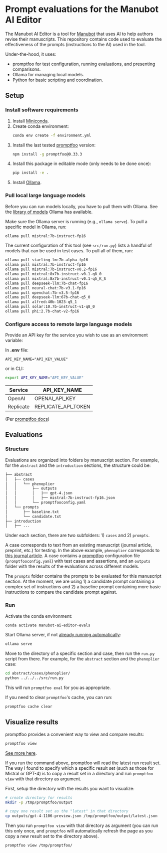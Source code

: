 # Prompt evaluations for the Manubot AI Editor

The Manubot AI Editor is a tool for [Manubot](https://manubot.org) that uses AI to help authors revise their manuscripts.
This repository contains code used to evaluate the effectiveness of the prompts (instructions to the AI) used in the tool.

Under-the-hood, it uses:

- promptfoo for test configuration, running evaluations, and presenting comparisons.
- Ollama for managing local models.
- Python for basic scripting and coordination.

## Setup

### Install software requirements

1. Install [Miniconda](https://docs.conda.io/en/latest/miniconda.html).
1. Create conda environment:
   ```bash
   conda env create -f environment.yml
   ```
1. Install the last tested [promptfoo](https://promptfoo.dev/) version:
   ```bash
   npm install -g promptfoo@0.33.3
   ```
1. Install this package in editable mode (only needs to be done once):
   ```bash
   pip install -e .
   ```
1. Install [Ollama](https://ollama.ai/).

### Pull local large language models

Before you can run models locally, you have to pull them with Ollama.
See the [library of models](https://ollama.ai/library) Ollama has available.

Make sure the Ollama server is running (e.g., `ollama serve`).
To pull a specific model in Ollama, run:

```bash
ollama pull mistral:7b-instruct-fp16
```

The current configuration of this tool (see `src/run.py`) lists a handful of models that can be used in test cases.
To pull all of them, run:

```bash
ollama pull starling-lm:7b-alpha-fp16
ollama pull mistral:7b-instruct-fp16
ollama pull mistral:7b-instruct-v0.2-fp16
ollama pull mixtral:8x7b-instruct-v0.1-q8_0
ollama pull mixtral:8x7b-instruct-v0.1-q5_K_S
ollama pull deepseek-llm:7b-chat-fp16
ollama pull neural-chat:7b-v3.1-fp16
ollama pull openchat:7b-v3.5-fp16
ollama pull deepseek-llm:67b-chat-q5_0
ollama pull alfred:40b-1023-q5_1
ollama pull solar:10.7b-instruct-v1-q8_0
ollama pull phi:2.7b-chat-v2-fp16
```

### Configure access to remote large language models

Provide an API key for the service you wish to use as an environment variable:

In **.env** file:

```
API_KEY_NAME="API_KEY_VALUE"
```

or in CLI:

```bash
export API_KEY_NAME="API_KEY_VALUE"
```

| Service   | API_KEY_NAME        |
| --------- | ------------------- |
| OpenAI    | OPENAI_API_KEY      |
| Replicate | REPLICATE_API_TOKEN |

(Per [promptfoo docs](https://www.promptfoo.dev/docs/providers))

## Evaluations

### Structure

Evaluations are organized into folders by manuscript section.
For example, for the `abstract` and the `introduction` sections, the structure could be:

```bash
├── abstract
│   ├── cases
│   │   └── phenoplier
│   │       ├── outputs
│   │       │   ├── gpt-4.json
│   │       │   ├── mistral-7b-instruct-fp16.json
│   │       └── promptfooconfig.yaml
│   └── prompts
│       ├── baseline.txt
│       └── candidate.txt
├── introduction
│   ├── ...
```

Under each section, there are two subfolders: 1) `cases` and 2) `prompts`.

A case corresponds to text from an existing manuscript (journal article, preprint, etc.) for testing.
In the above example, `phenoplier` corresponds to [this journal article](https://doi.org/10.1038/s41467-023-41057-4).
A case contains a [promptfoo](https://promptfoo.dev/) configuration file (`promptfooconfig.yaml`) with test cases and assertions, and an `outputs` folder with the results of the evaluations across different models.

The `prompts` folder contains the prompts to be evaluated for this manuscript section.
At the moment, we are using 1) a candidate prompt containing a complex set of instructions and 2) a baseline prompt containing more basic instructions to compare the candidate prompt against.

### Run

Activate the conda environment:

```bash
conda activate manubot-ai-editor-evals
```

Start Ollama server, if not [already running automatically](https://github.com/jmorganca/ollama/issues/707):

```bash
ollama serve
```

Move to the directory of a specific section and case, then run the `run.py` script from there.
For example, for the `abstract` section and the `phenoplier` case:

```bash
cd abstract/cases/phenoplier/
python ../../../src/run.py
```

This will run `promptfoo eval` for you as appropriate.

If you need to clear `promptfoo`'s cache, you can run:

```bash
promptfoo cache clear
```

## Visualize results

promptfoo provides a convenient way to view and compare results:

```bash
promptfoo view
```

[See more here](https://www.promptfoo.dev/docs/usage/web-ui).

If you run the command above, promptfoo will read the latest run result set.
The way I found to specify which a specific result set (such as those for Mistral or GPT-4) is to copy a result set in a directory and run `promptfoo view` with that directory as argument.

First, setup the directory with the results you want to visualize:

```bash
# create directory for results
mkdir -p /tmp/promptfoo/output

# copy one result set as the "latest" in that directory
cp outputs/gpt-4-1106-preview.json /tmp/promptfoo/output/latest.json
```

Then you run `promptfoo view` with that directory as argument (you can run this only once, and `promptfoo` will automatically refresh the page as you copy a new result set to the directory above).

```bash
promptfoo view /tmp/promptfoo/
```
